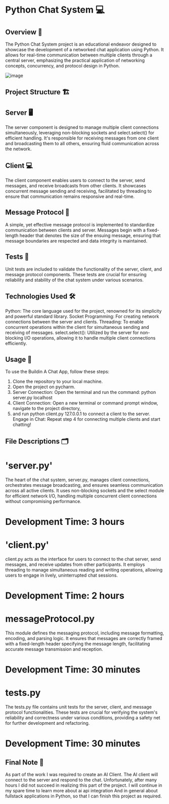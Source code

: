 # Python Chat System 💻



## Overview 📜

The Python Chat System project is an educational endeavor designed to showcase the development of a networked chat application using Python.
It allows for real-time communication between multiple clients through a central server, emphasizing the practical application of networking concepts,
concurrency, and protocol design in Python.

![image](https://github.com/007matan/BuildingAChat/assets/25869697/4ec7e9ef-ba13-44ff-bed0-bfdcd8a87a52)




## Project Structure 🏗️


## Server 🖥️

The server component is designed to manage multiple client connections simultaneously, leveraging non-blocking sockets and select.select() for efficient handling.
It's responsible for receiving messages from one client and broadcasting them to all others, ensuring fluid communication across the network.

## Client 💻

The client component enables users to connect to the server, send messages, and receive broadcasts from other clients.
It showcases concurrent message sending and receiving, facilitated by threading to ensure that communication remains responsive and real-time.

## Message Protocol 📩

A simple, yet effective message protocol is implemented to standardize communication between clients and server.
Messages begin with a fixed-length header that denotes the size of the ensuing message, ensuring that message boundaries are respected and data integrity is maintained.

## Tests 🧪

Unit tests are included to validate the functionality of the server, client, and message protocol components.
These tests are crucial for ensuring reliability and stability of the chat system under various scenarios.


## Technologies Used 🛠️

Python: The core language used for the project, renowned for its simplicity and powerful standard library.
Socket Programming: For creating network connections between the server and clients.
Threading: To enable concurrent operations within the client for simultaneous sending and receiving of messages.
select.select(): Utilized by the server for non-blocking I/O operations, allowing it to handle multiple client connections efficiently.


## Usage 🚀

To use the Buildin A Chat App, follow these steps:
1. Clone the repository to your local machine.
2. Open the project on pycharm.
3. Server Connection: Open the terminal and run the command: python server.py localhost 
4. Client Connection: Open a new terminal or command prompt window, navigate to the project directory,
5.  and run python client.py 127.0.0.1 to connect a client to the server.
Engage in Chat: Repeat step 4 for connecting multiple clients and start chatting!


## File Descriptions 🗂️


# 'server.py'

The heart of the chat system, server.py, manages client connections, orchestrates message broadcasting,
and ensures seamless communication across all active clients. It uses non-blocking sockets and the select module for efficient network I/O,
handling multiple concurrent client connections without compromising performance.
# Development Time: 3 hours


# 'client.py' 

client.py acts as the interface for users to connect to the chat server, send messages, and receive updates from other participants.
It employs threading to manage simultaneous reading and writing operations, allowing users to engage in lively, uninterrupted chat sessions.
# Development Time: 2 hours


# messageProtocol.py 

This module defines the messaging protocol, including message formatting, encoding, and parsing logic.
It ensures that messages are correctly framed with a fixed-length header specifying the message length, facilitating accurate message transmission and reception.
# Development Time: 30 minutes


# tests.py 

The tests.py file contains unit tests for the server, client, and message protocol functionalities.
These tests are crucial for verifying the system's reliability and correctness under various conditions, providing a safety net for further development and refactoring.
# Development Time: 30 minutes


## Final Note 📝

As part of the work I was required to create an AI Client. The AI client will connect to the server and respond to the chat.
Unfortunately, after many hours I did not succeed in realizing this part of the project. I will continue in my spare time to learn more about ai api integration
And in general about fullstack applications in Python, so that I can finish this project as required.


